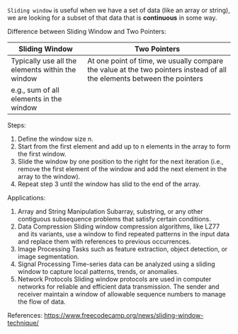 `Sliding window` is useful when we have a set of data (like an array or string), we are looking for a subset of that data that is **continuous** in some way.

Difference between Sliding Window and Two Pointers:

| Sliding Window                                   | Two Pointers                                                                                                            |
|--------------------------------------------------|-------------------------------------------------------------------------------------------------------------------------|
| Typically use all the elements within the window | At one point of time, we usually compare the value at the two pointers instead of all the elements between the pointers |
| e.g., sum of all elements in the window          |                                                                                                                         |

Steps:    
1. Define the window size n.  
2. Start from the first element and add up to n elements in the array to form the first window.  
3. Slide the window by one position to the right for the next iteration (i.e., remove the first element of the window and add the next element in the array to the window).  
4. Repeat step 3 until the window has slid to the end of the array.

Applications:
1. Array and String Manipulation
Subarray, substring, or any other contiguous subsequence problems that satisfy certain conditions.
2. Data Compression
   Sliding window compression algorithms, like LZ77 and its variants, use a window to find repeated patterns in the input data and replace them with references to previous occurrences.
3. Image Processing
   Tasks such as feature extraction, object detection, or image segmentation.
4. Signal Processing
   Time-series data can be analyzed using a sliding window to capture local patterns, trends, or anomalies.
5. Network Protocols
   Sliding window protocols are used in computer networks for reliable and efficient data transmission. The sender and receiver maintain a window of allowable sequence numbers to manage the flow of data.



References:
https://www.freecodecamp.org/news/sliding-window-technique/